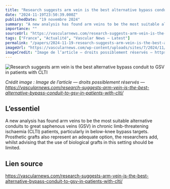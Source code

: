 ```yaml
---
title: "Research suggests arm vein is the best alternative bypass conduit to GSV in patients with CLTI"
date: "2024-11-19T23:50:39.000Z"
publishedDate: "19 novembre 2024"
summary: "A new analysis has found arm veins to be the most suitable alternative conduits to great saphenous veins (GSV) in chronic limb-threatening ischaemia (CLTI) patients, particularly in below-knee bypass targets. Prosthetic grafts also represent an adequate option, the researchers add, whilst advising that the use of biological grafts in this setting should be limited."
importance: ""
sourceUrl: "https://vascularnews.com/research-suggests-arm-vein-is-the-best-alternative-bypass-conduit-to-gsv-in-patients-with-clti/"
tags: ["France", "Actualité", "Vascular News — Latest"]
permalink: "/papers/2024-11-19-research-suggests-arm-vein-is-the-best-alternative-bypass-conduit-to-gsv-in-patients-with-clti"
imageUrl: "https://vascularnews.com/wp-content/uploads/sites/7/2024/11/1725990285916.jpeg"
imageCredit: "Image de l’article — droits possiblement réservés — https://vascularnews.com/research-suggests-arm-vein-is-the-best-alternative-bypass-conduit-to-gsv-in-patients-with-clti/"
---
```


![Research suggests arm vein is the best alternative bypass conduit to GSV in patients with CLTI](https://vascularnews.com/wp-content/uploads/sites/7/2024/11/1725990285916.jpeg)

*Crédit image : Image de l’article — droits possiblement réservés — https://vascularnews.com/research-suggests-arm-vein-is-the-best-alternative-bypass-conduit-to-gsv-in-patients-with-clti/*

## L’essentiel

A new analysis has found arm veins to be the most suitable alternative conduits to great saphenous veins (GSV) in chronic limb-threatening ischaemia (CLTI) patients, particularly in below-knee bypass targets. Prosthetic grafts also represent an adequate option, the researchers add, whilst advising that the use of biological grafts in this setting should be limited.

## Lien source

https://vascularnews.com/research-suggests-arm-vein-is-the-best-alternative-bypass-conduit-to-gsv-in-patients-with-clti/
